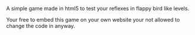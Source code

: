 A simple game made in html5 to test your reflexes in flappy bird like levels.

Your free to embed this game on your own website your not allowed to change the code in anyway.
